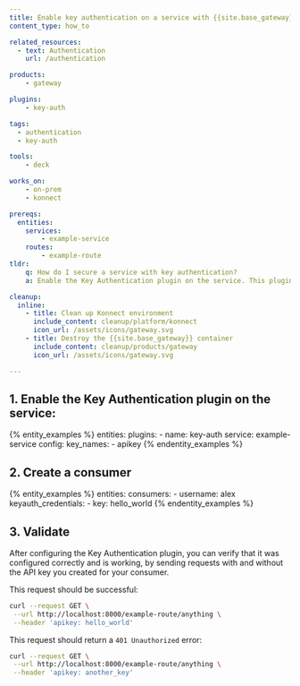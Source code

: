 ```yaml
---
title: Enable key authentication on a service with {{site.base_gateway}}
content_type: how_to

related_resources:
  - text: Authentication
    url: /authentication

products:
    - gateway

plugins:
    - key-auth

tags:
  - authentication
  - key-auth

tools:
    - deck

works_on:
    - on-prem
    - konnect

prereqs:
  entities:
    services:
        - example-service
    routes:
        - example-route
tldr:
    q: How do I secure a service with key authentication?
    a: Enable the Key Authentication plugin on the service. This plugin will require all requests made to this service to have a valid API key.

cleanup:
  inline:
    - title: Clean up Konnect environment
      include_content: cleanup/platform/konnect
      icon_url: /assets/icons/gateway.svg
    - title: Destroy the {{site.base_gateway}} container
      include_content: cleanup/products/gateway
      icon_url: /assets/icons/gateway.svg

---
```


## 1. Enable the Key Authentication plugin on the service:

{% entity_examples %}
entities:
  plugins:
    - name: key-auth
      service: example-service
      config:
        key_names:
        - apikey
{% endentity_examples %}

## 2. Create a consumer

{% entity_examples %}
entities:
  consumers:
    - username: alex
      keyauth_credentials:
        - key: hello_world
{% endentity_examples %}

## 3. Validate

After configuring the Key Authentication plugin, you can verify that it was configured correctly and is working, by sending requests with and without the API key you created for your consumer.

This request should be successful:
```bash
curl --request GET \
 --url http://localhost:8000/example-route/anything \
 --header 'apikey: hello_world'
```

This request should return a `401 Unauthorized` error:

```bash
curl --request GET \
 --url http://localhost:8000/example-route/anything \
 --header 'apikey: another_key'
```
